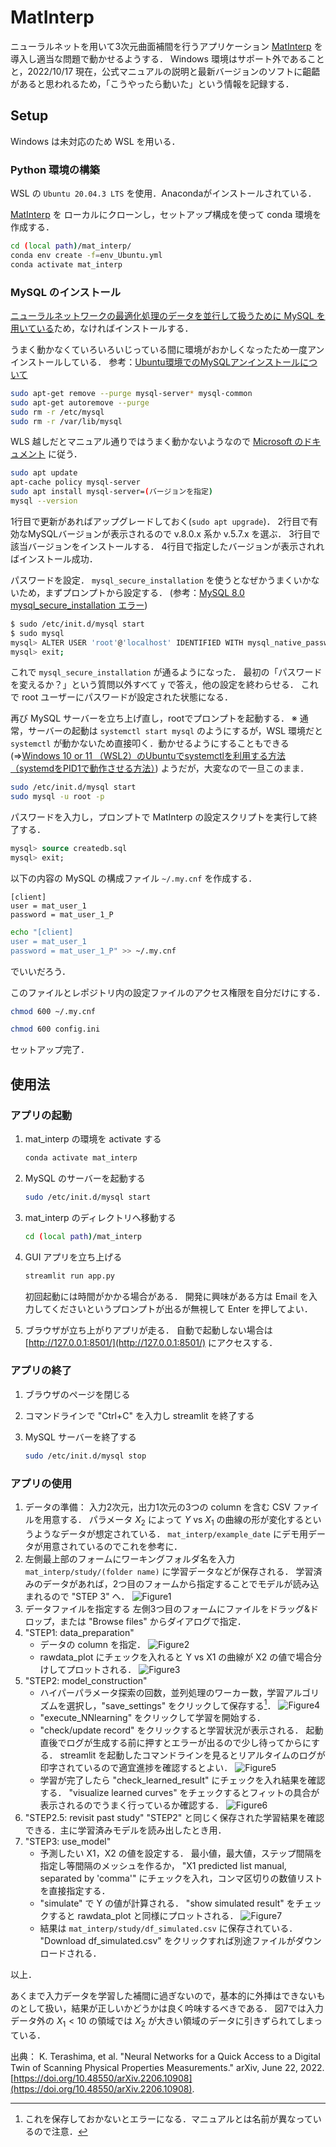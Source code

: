 # MatInterp

ニューラルネットを用いて3次元曲面補間を行うアプリケーション [MatInterp](https://github.com/kensei-te/mat_interp) を導入し適当な問題で動かせるようする．
Windows 環境はサポート外であることと，2022/10/17 現在，公式マニュアルの説明と最新バージョンのソフトに齟齬があると思われるため，「こうやったら動いた」という情報を記録する．

## Setup

Windows は未対応のため WSL を用いる．

### Python 環境の構築

WSL の `Ubuntu 20.04.3 LTS` を使用．Anacondaがインストールされている．

[MatInterp](https://github.com/kensei-te/mat_interp) を ローカルにクローンし，セットアップ構成を使って conda 環境を作成する．

```sh
cd (local path)/mat_interp/
conda env create -f=env_Ubuntu.yml
conda activate mat_interp
```

### MySQL のインストール

[ニューラルネットワークの最適化処理のデータを並行して扱うために  MySQL を用いている](https://github.com/kensei-te/mat_interp#:~:text=After%20this%20is%20done%2C%20follow%20the%20below%20procedures%20for%20setting%20up%20MySQL%20server%20(local%20database%20used%20to%20take%20care%20data%20of%20optimization%20process%20of%20neural%20networks%20architeture%20in%20parallel.))ため，なければインストールする．

うまく動かなくていろいろいじっている間に環境がおかしくなったため一度アンインストールしている．
参考：[Ubuntu環境でのMySQLアンインストールについて](https://qiita.com/King_kenshi/items/b6f217a8a3083c98904b#ubuntu%E7%92%B0%E5%A2%83%E3%81%A7%E5%AE%8C%E5%85%A8%E3%81%AB%E3%82%A2%E3%83%B3%E3%82%A4%E3%83%B3%E3%82%B9%E3%83%88%E3%83%BC%E3%83%AB%E3%81%99%E3%82%8B%E6%96%B9%E6%B3%95)

```sh
sudo apt-get remove --purge mysql-server* mysql-common
sudo apt-get autoremove --purge
sudo rm -r /etc/mysql
sudo rm -r /var/lib/mysql
```

WLS 越しだとマニュアル通りではうまく動かないようなので [Microsoft のドキュメント](https://learn.microsoft.com/ja-jp/windows/wsl/tutorials/wsl-database#install-mysql) に従う．

```sh
sudo apt update
apt-cache policy mysql-server
sudo apt install mysql-server=(バージョンを指定)
mysql --version
```

1行目で更新があればアップグレードしておく(`sudo apt upgrade`)．
2行目で有効なMySQLバージョンが表示されるので v.8.0.x 系か v.5.7.x を選ぶ．
3行目で該当バージョンをインストールする．
4行目で指定したバージョンが表示されればインストール成功．

パスワードを設定．
`mysql_secure_installation` を使うとなぜかうまくいかないため，まずプロンプトから設定する．
(参考：[MySQL 8.0 mysql_secure_installation エラー](https://server-recipe.com/3865/#toc3))

```sh
$ sudo /etc/init.d/mysql start
$ sudo mysql
mysql> ALTER USER 'root'@'localhost' IDENTIFIED WITH mysql_native_password by '(password)';
mysql> exit;
```

これで `mysql_secure_installation` が通るようになった．
最初の「パスワードを変えるか？」という質問以外すべて `y` で答え，他の設定を終わらせる．
これで root ユーザーにパスワードが設定された状態になる．

再び MySQL サーバーを立ち上げ直し，rootでプロンプトを起動する．
※ 通常，サーバーの起動は `systemctl start mysql` のようにするが，WSL 環境だと `systemctl` が動かないため直接叩く．動かせるようにすることもできる(⇒[Windows 10 or 11 （WSL2）のUbuntuでsystemctlを利用する方法（systemdをPID1で動作させる方法）](https://snowsystem.net/other/windows/wsl2-ubuntu-systemctl/)) ようだが，大変なので一旦このまま．

```sh
sudo /etc/init.d/mysql start
sudo mysql -u root -p
```

パスワードを入力し，プロンプトで MatInterp の設定スクリプトを実行して終了する．

```sql
mysql> source createdb.sql
mysql> exit;
```

以下の内容の MySQL の構成ファイル `~/.my.cnf` を作成する．

```text
[client]
user = mat_user_1
password = mat_user_1_P
```

```sh
echo "[client]
user = mat_user_1
password = mat_user_1_P" >> ~/.my.cnf
```

でいいだろう．

このファイルとレポジトリ内の設定ファイルのアクセス権限を自分だけにする．

```sh
chmod 600 ~/.my.cnf
```

```sh
chmod 600 config.ini
```

セットアップ完了．

## 使用法

### アプリの起動

1. mat_interp の環境を activate する

    ```sh
    conda activate mat_interp
    ```

2. MySQL のサーバーを起動する

    ```sh
    sudo /etc/init.d/mysql start
    ```

3. mat_interp のディレクトリへ移動する

    ```sh
    cd (local path)/mat_interp
    ```

4. GUI アプリを立ち上げる

    ```sh
    streamlit run app.py
    ```

    初回起動には時間がかかる場合がある．
    開発に興味がある方は Email を入力してくださいというプロンプトが出るが無視して Enter を押してよい．

5. ブラウザが立ち上がりアプリが走る．
    自動で起動しない場合は [http://127.0.0.1:8501/](http://127.0.0.1:8501/) にアクセスする．

### アプリの終了

1. ブラウザのページを閉じる
2. コマンドラインで "Ctrl+C" を入力し streamlit を終了する
3. MySQL サーバーを終了する

    ```sh
    sudo /etc/init.d/mysql stop
    ```

### アプリの使用

1. データの準備：
    入力2次元，出力1次元の3つの column を含む CSV ファイルを用意する．
    パラメータ $X_2$ によって  $Y$ vs $X_1$ の曲線の形が変化するというようなデータが想定されている．
    `mat_interp/example_date` にデモ用データが用意されているのでこれを参考に．
2. 左側最上部のフォームにワーキングフォルダ名を入力
    `mat_interp/study/(folder name)` に学習データなどが保存される．
    学習済みのデータがあれば，2つ目のフォームから指定することでモデルが読み込まれるので "STEP 3" へ．
    ![Figure1](2022-10-17-19-53-31.png "図1")
3. データファイルを指定する
    左側3つ目のフォームにファイルをドラッグ&ドロップ，または "Browse files" からダイアログで指定．
4. "STEP1: data_preparation"
    + データの column を指定．
        ![Figure2](2022-10-17-20-39-05.png "図2")
    + rawdata_plot にチェックを入れると Y vs X1 の曲線が X2 の値で場合分けしてプロットされる．
        ![Figure3](2022-10-17-20-40-34.png "図3")
5. "STEP2: model_construction"
    + ハイパーパラメータ探索の回数，並列処理のワーカー数，学習アルゴリズムを選択し，"save_settings" をクリックして保存する[^settings]．
        ![Figure4](2022-10-17-20-42-05.png "図4")
    + "execute_NNlearning" をクリックして学習を開始する．
    + "check/update record" をクリックすると学習状況が表示される．
        起動直後でログが生成する前に押すとエラーが出るので少し待ってからにする．
        streamlit を起動したコマンドラインを見るとリアルタイムのログが印字されているので適宜進捗を確認するとよい．
        ![Figure5](2022-10-17-20-48-05.png "図5")
    + 学習が完了したら "check_learned_result" にチェックを入れ結果を確認する．
        "visualize learned curves" をチェックするとフィットの具合が表示されるのでうまく行っているか確認する．
        ![Figure6](2022-10-17-20-48-31.png "図6")
6. "STEP2.5: revisit past study"
    "STEP2" と同じく保存された学習結果を確認できる．主に学習済みモデルを読み出したとき用．
7. "STEP3: use_model"
    + 予測したい X1，X2 の値を設定する．
        最小値，最大値，ステップ間隔を指定し等間隔のメッシュを作るか，
        "X1 predicted list manual, separated by 'comma'" にチェックを入れ，コンマ区切りの数値リストを直接指定する．
    + "simulate" で Y の値が計算される．
        "show simulated result" をチェックすると rawdata_plot と同様にプロットされる．
        ![Figure7](2022-10-17-20-51-07.png "図7")
    + 結果は `mat_interp/study/df_simulated.csv` に保存されている．
        "Download df_simulated.csv" をクリックすれば別途ファイルがダウンロードされる．

[^settings]: これを保存しておかないとエラーになる．マニュアルとは名前が異なっているので注意．

以上．

あくまで入力データを学習した補間に過ぎないので，基本的に外挿はできないものとして扱い，結果が正しいかどうかは良く吟味するべきである．
図7では入力データ外の $X_1<10$ の領域では $X_2$ が大きい領域のデータに引きずられてしまっている．

出典： K. Terashima, et al. "Neural Networks for a Quick Access to a Digital Twin of Scanning Physical Properties Measurements." arXiv, June 22, 2022. [https://doi.org/10.48550/arXiv.2206.10908](https://doi.org/10.48550/arXiv.2206.10908).

